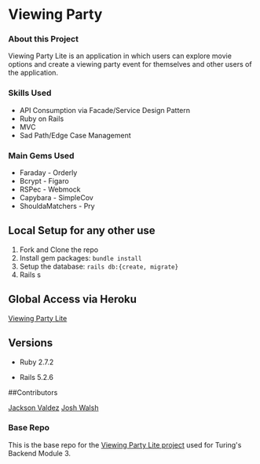 # Viewing Party


### About this Project

Viewing Party Lite is an application in which users can explore movie options and create a viewing party event for themselves and other users of the application.

### Skills Used
- API Consumption via Facade/Service Design Pattern
- Ruby on Rails
- MVC
- Sad Path/Edge Case Management

### Main Gems Used
- Faraday         - Orderly
- Bcrypt          - Figaro
- RSPec           - Webmock
- Capybara        - SimpleCov
- ShouldaMatchers - Pry


## Local Setup for any other use

1. Fork and Clone the repo
2. Install gem packages: `bundle install`
3. Setup the database: `rails db:{create, migrate}`
4. Rails s

## Global Access via Heroku

[Viewing Party Lite](https://module-3-project-1.herokuapp.com/)

## Versions

- Ruby 2.7.2

- Rails 5.2.6

##Contributors

[Jackson Valdez](https://github.com/jacksonvaldez)
[Josh Walsh](https://github.com/jaw772)


### Base Repo
This is the base repo for the [Viewing Party Lite project](https://backend.turing.io/module3/projects/viewing_party_lite) used for Turing's Backend Module 3.
